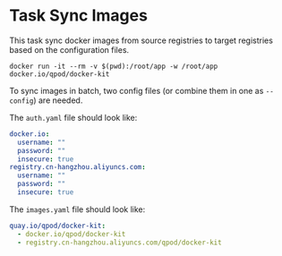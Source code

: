 # Task Sync Images

This task sync docker images from source registries to target registries based on the configuration files.

```shell
docker run -it --rm -v $(pwd):/root/app -w /root/app docker.io/qpod/docker-kit
```

To sync images in batch, two config files (or combine them in one as `--config`) are needed.

The `auth.yaml` file should look like:

```yaml
docker.io:
  username: ""
  password: ""
  insecure: true
registry.cn-hangzhou.aliyuncs.com:
  username: ""
  password: ""
  insecure: true
```

The `images.yaml` file should look like:

```yaml
quay.io/qpod/docker-kit:
  - docker.io/qpod/docker-kit
  - registry.cn-hangzhou.aliyuncs.com/qpod/docker-kit
```
